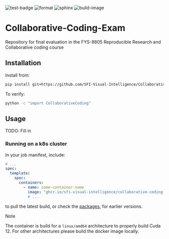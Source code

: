 ![test-badge](https://github.com/SFI-Visual-Intelligence/Collaborative-Coding-Exam/actions/workflows/test.yml/badge.svg) ![format](https://github.com/SFI-Visual-Intelligence/Collaborative-Coding-Exam/actions/workflows/format.yml/badge.svg) ![sphinx](https://github.com/SFI-Visual-Intelligence/Collaborative-Coding-Exam/actions/workflows/sphinx.yml/badge.svg) ![build-image](https://github.com/SFI-Visual-Intelligence/Collaborative-Coding-Exam/actions/workflows/build-image.yml/badge.svg)

# Collaborative-Coding-Exam
Repository for final evaluation in the FYS-8805 Reproducible Research and Collaborative coding course

## Installation

Install from:

```sh
pip install git+https://github.com/SFI-Visual-Intelligence/Collaborative-Coding-Exam.git
```

To verify:

```sh
python -c "import CollaborativeCoding"
```

## Usage

TODO: Fill in

### Running on a k8s cluster

In your job manifest, include:

```yaml
# ...
spec:
  template:
    spec:
      containers:
        - name: some-container-name
          image: "ghcr.io/sfi-visual-intelligence/collaborative-coding-exam:main"
          # ...
```

to pull the latest build, or check the [packages](https://github.com/SFI-Visual-Intelligence/Collaborative-Coding-Exam/pkgs/container/collaborative-coding-exam), for earlier versions.

> [!NOTE]
> The container is build for a `linux/amd64` architecture to properly build Cuda 12. For other architectures please build the docker image locally.
